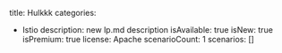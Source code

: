 title: Hulkkk
categories:
  - Istio
description: new lp.md description
isAvailable: true
isNew: true
isPremium: true
license: Apache
scenarioCount: 1
scenarios: []